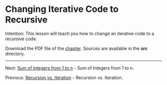 # Changing Iterative Code to Recursive

Intention: This lesson will teach you how to change an iterative code to a recursive code.

Download the PDF file of the [chapter](chapter_10.pdf). Sources are available in the <b>src</b> directory. 


<hr>

Next: [Sum of Integers from 1 to n](chapter_11.md "Sum of Integers from 1 to n") - Sum of Integers from 1 to n.

Previous: [Recursion vs. Iteration](chapter_9.md "Recursion vs. Iteration") - Recursion vs. Iteration.